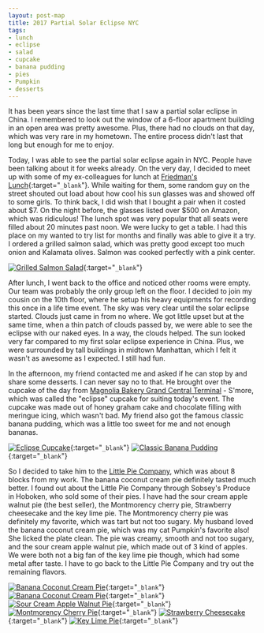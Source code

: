 ```yaml
---
layout: post-map
title: 2017 Partial Solar Eclipse NYC
tags:
- lunch
- eclipse
- salad
- cupcake
- banana pudding
- pies
- Pumpkin
- desserts
---
```


It has been years since the last time that I saw a partial solar eclipse in China. I remembered to look out the window of a 6-floor apartment building in an open area was pretty awesome. Plus, there had no clouds on that day, which was very rare in my hometown. The entire process didn't last that long but enough for me to enjoy.

Today, I was able to see the partial solar eclipse again in NYC. People have been talking about it for weeks already. On the very day, I decided to meet up with some of my ex-colleagues for lunch at [Friedman's Lunch](http://tinyurl.com/yct2k3cy){:target="`_blank`"}. While waiting for them, some random guy on the street shouted out load about how cool his sun glasses was and showed off to some girls. To think back, I did wish that I bought a pair when it costed about $7. On the night before, the glasses listed over $500 on Amazon, which was ridiculous! The lunch spot was very popular that all seats were filled about 20 minutes past noon. We were lucky to get a table. I had this place on my wanted to try list for months and finally was able to give it a try. I ordered a grilled salmon salad, which was pretty good except too much onion and Kalamata olives. Salmon was cooked perfectly with a pink center.

[![Grilled Salmon Salad](http://tinyurl.com/y9rhtctk "Grilled Salmon Salad")](http://tinyurl.com/y7xm9rrj){:target="`_blank`"}

After lunch, I went back to the office and noticed other rooms were empty. Our team was probably the only group left on the floor. I decided to join my cousin on the 10th floor, where he setup his heavy equipments for recording this once in a life time event. The sky was very clear until the solar eclipse started. Clouds just came in from no where. We got little upset but at the same time, when a thin patch of clouds passed by, we were able to see the eclipse with our naked eyes. In a way, the clouds helped. The sun looked very far compared to my first solar eclipse experience in China. Plus, we were surrounded by tall buildings in midtown Manhattan, which I felt it wasn't as awesome as I expected. I still had fun.

In the afternoon, my friend contacted me and asked if he can stop by and share some desserts. I can never say no to that. He brought over the cupcake of the day from [Magnolia Bakery Grand Central Terminal](http://tinyurl.com/yayfuer) - S'more, which was called the "eclipse" cupcake for suiting today's event. The cupcake was made out of honey graham cake and chocolate filling with meringue icing, which wasn't bad. My friend also got the famous classic banana pudding, which was a little too sweet for me and not enough bananas.

[![Eclipse Cupcake](http://tinyurl.com/yan6heoh "Eclipse Cupcake")](http://tinyurl.com/y97x5ajt){:target="`_blank`"} [![Classic Banana Pudding](http://tinyurl.com/yaewaycw "Classic Banana Pudding")](http://tinyurl.com/yddhdfmz){:target="`_blank`"}

So I decided to take him to the [Little Pie Company](http://tinyurl.com/ydedgkel), which was about 8 blocks from my work. The banana coconut cream pie definitely tasted much better. I found out about the Little Pie Company through Sobsey's Produce in Hoboken, who sold some of their pies. I have had the sour cream apple walnut pie (the best seller), the Montmorency cherry pie, Strawberry cheesecake and the key lime pie. The Montmorency cherry pie was definitely my favorite, which was tart but not too sugary. My husband loved the banana coconut cream pie, which was my cat Pumpkin's favorite also! She licked the plate clean. The pie was creamy, smooth and not too sugary, and the sour cream apple walnut pie, which made out of 3 kind of apples. We were both not a big fan of the key lime pie though, which had some metal after taste. I have to go back to the Little Pie Company and try out the remaining flavors.

[![Banana Coconut Cream Pie](http://tinyurl.com/y9j9n2d4 "Banana Coconut Cream Pie")](http://tinyurl.com/y95kp6om){:target="`_blank`"} [![Banana Coconut Cream Pie](http://tinyurl.com/y7efq5by "Banana Coconut Cream Pie")](http://tinyurl.com/ycu99fjh){:target="`_blank`"} [![Sour Cream Apple Walnut Pie](http://tinyurl.com/yb9hmq5l "Sour Cream Apple Walnut Pie")](http://tinyurl.com/y72c7bw8){:target="`_blank`"} [![Montmorency Cherry Pie](http://tinyurl.com/yb4j3rey "Montmorency Cherry Pie")](http://tinyurl.com/ybkp5epb){:target="`_blank`"} [![Strawberry Cheesecake](http://tinyurl.com/yamvbz3g "Strawberry Cheesecake")](http://tinyurl.com/yd77da7m){:target="`_blank`"} [![Key Lime Pie](http://tinyurl.com/ycn5kd9t "Key Lime Pie")](http://tinyurl.com/ycgvg26){:target="`_blank`"}

